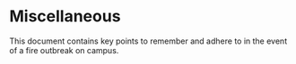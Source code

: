 # Miscellaneous
This document contains key points to remember and adhere to in the event of a fire outbreak on campus.

